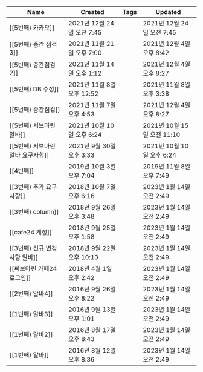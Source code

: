 |Name|Created|Tags|Updated|
|---|---|---|---|
|[[5번째) 카카오]]|2021년 12월 24일 오전 7:45||2021년 12월 24일 오전 7:45|
|[[5번째) 중간 점검 3]]|2021년 11월 21일 오후 7:00||2021년 12월 4일 오후 8:42|
|[[5번째) 중간점검2]]|2021년 11월 14일 오후 1:12||2021년 12월 4일 오후 8:27|
|[[5번째) DB 수정]]|2021년 11월 8일 오후 12:52||2021년 11월 8일 오후 3:38|
|[[5번째) 중간점검]]|2021년 11월 7일 오후 4:53||2021년 12월 4일 오후 8:27|
|[[5번째) 서브마린 알바]]|2021년 10월 10일 오후 6:24||2021년 10월 15일 오전 11:10|
|[[5번째) 서브마린 알바 요구사항]]|2021년 9월 30일 오후 3:33||2021년 10월 10일 오후 6:24|
|[[4번째]]|2019년 10월 3일 오후 7:04||2019년 11월 8일 오후 7:49|
|[[3번째) 추가 요구사항]]|2018년 10월 7일 오후 6:16||2023년 1월 14일 오전 2:49|
|[[3번째) column]]|2018년 9월 26일 오후 3:48||2023년 1월 14일 오전 2:49|
|[[cafe24 계정]]|2018년 9월 25일 오후 1:58||2023년 1월 14일 오전 2:49|
|[[3번째) 신규 변경 사항 알바]]|2018년 9월 22일 오후 10:13||2023년 1월 14일 오전 2:49|
|[[써브마린 카페24 로그인]]|2018년 4월 1일 오후 2:42||2023년 1월 14일 오전 2:49|
|[[2번째) 알바4]]|2016년 9월 26일 오후 8:22||2023년 1월 14일 오전 2:49|
|[[1번째) 알바3]]|2016년 9월 13일 오후 1:01||2023년 1월 14일 오전 2:49|
|[[1번째) 알바2]]|2016년 8월 17일 오후 8:43||2023년 1월 14일 오전 2:49|
|[[1번째) 알바]]|2016년 8월 12일 오후 8:36||2023년 1월 14일 오전 2:49|